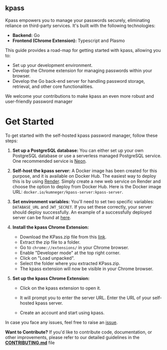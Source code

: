 ## kpass

Kpass empowers you to manage your passwords securely, eliminating reliance on third-party services. It's built with the following technologies:

- **Backend:** Go
- **Frontend (Chrome Extension):** Typescript and Plasmo

This guide provides a road-map for getting started with kpass, allowing you to:

- Set up your development environment.
- Develop the Chrome extension for managing passwords within your browser.
- Develop the Go back-end server for handling password storage, retrieval, and other core functionalities.

We welcome your contributions to make kpass an even more robust and user-friendly password manager

# Get Started

To get started with the self-hosted kpass password manager, follow these steps:

1. **Set up a PostgreSQL database:** You can either set up your own PostgreSQL database or use a serverless managed PostgreSQL service. One recommended service is [Neon](https://neon.tech/).
2. **Self-host the kpass server:** A Docker image has been created for this purpose, and it is available on Docker Hub. The easiest way to deploy this is by using [Render](https://www.render.com/). Simply create a new web service on Render and choose the option to deploy from Docker Hub. Here is the Docker image URL: `docker.io/kumneger/kpass-server:kpass-server`.
3. **Set environment variables:** You'll need to set two specific variables: `DATABASE_URL` and `JWT_SECRET`. If you set these correctly, your server should deploy successfully. An example of a successfully deployed server can be found at [here](https://kpass-server-kpass-server.onrender.com).

1. **Install the kpass Chrome Extension:**
    - Download the KPass.zip file from this [link](https://github.com/Kumneger0/kpass/releases/download/v0.1.1/KPass.zip).
    - Extract the zip file to a folder.
    - Go to `chrome://extensions/` in your Chrome browser.
    - Enable "Developer mode" at the top right corner.
    - Click on "Load unpacked".
    - Select the folder where you extracted KPass.zip.
    - The kpass extension will now be visible in your Chrome browser.
2. **Set up the kpass Chrome Extension:**
    - Click on the kpass extension to open it.
    - It will prompt you to enter the server URL. Enter the URL of your self-hosted kpass server.
    
    - Create an account and start using kpass.

In case you face any issues, feel free to raise an [issue](https://github.com/Kumneger0/kpass/issues).

**Want to Contribute?**
If you'd like to contribute code, documentation, or other improvements, please refer to our detailed guidelines in the [**CONTRIBUTING.md**](https://www.notion.so/CONTRIBUTING.md) file
